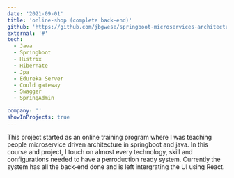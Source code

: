 ```yaml
---
date: '2021-09-01'
title: 'online-shop (complete back-end)'
github: 'https://github.com/jbgwese/springboot-microservices-architecture-online-shop'
external: '#'
tech:
  - Java
  - Springboot
  - Histrix
  - Hibernate
  - Jpa
  - Edureka Server
  - Could gateway
  - Swagger
  - SpringAdmin

company: ''
showInProjects: true
---
```


This project started as an online training program where I was teaching people microservice driven architecture in springboot and java. In this course and project, I touch on almost every technology, skill and configurations needed to have a perroduction ready system. Currently the system has all the back-end done and is left intergrating the UI using React.
